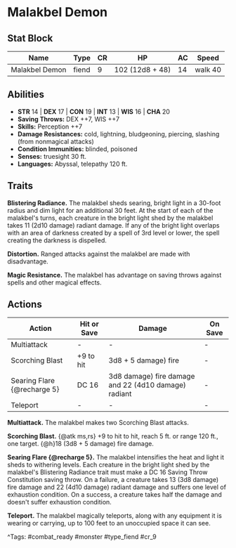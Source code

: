 # Malakbel Demon

## Stat Block

| Name | Type | CR | HP | AC | Speed |
|------|------|----|----|----|-------|
| Malakbel Demon | fiend | 9 | 102 (12d8 + 48) | 14 | walk 40 |

## Abilities

- **STR** 14 | **DEX** 17 | **CON** 19 | **INT** 13 | **WIS** 16 | **CHA** 20
- **Saving Throws:** DEX ++7, WIS ++7  
- **Skills:** Perception ++7  
- **Damage Resistances:** cold, lightning, bludgeoning, piercing, slashing (from nonmagical attacks)  
- **Condition Immunities:** blinded, poisoned  
- **Senses:** truesight 30 ft.  
- **Languages:** Abyssal, telepathy 120 ft.

## Traits

**Blistering Radiance.** The malakbel sheds searing, bright light in a 30-foot radius and dim light for an additional 30 feet. At the start of each of the malakbel's turns, each creature in the bright light shed by the malakbel takes 11 (2d10 damage) radiant damage. If any of the bright light overlaps with an area of darkness created by a spell of 3rd level or lower, the spell creating the darkness is dispelled.

**Distortion.** Ranged attacks against the malakbel are made with disadvantage.

**Magic Resistance.** The malakbel has advantage on saving throws against spells and other magical effects.


## Actions

| Action | Hit or Save | Damage | On Save |
|--------|--------------|--------|----------|
| Multiattack | - | - | - |
| Scorching Blast | +9 to hit | 3d8 + 5 damage) fire | - |
| Searing Flare {@recharge 5} | DC 16 | 3d8 damage) fire damage and 22 (4d10 damage) radiant | - |
| Teleport | - | - | - |

**Multiattack.** The malakbel makes two Scorching Blast attacks.

**Scorching Blast.** {@atk ms,rs} +9 to hit to hit, reach 5 ft. or range 120 ft., one target. {@h}18 (3d8 + 5 damage) fire damage.

**Searing Flare {@recharge 5}.** The malakbel intensifies the heat and light it sheds to withering levels. Each creature in the bright light shed by the malakbel's Blistering Radiance trait must make a DC 16 Saving Throw Constitution saving throw. On a failure, a creature takes 13 (3d8 damage) fire damage and 22 (4d10 damage) radiant damage and suffers one level of exhaustion condition. On a success, a creature takes half the damage and doesn't suffer exhaustion condition.

**Teleport.** The malakbel magically teleports, along with any equipment it is wearing or carrying, up to 100 feet to an unoccupied space it can see.


^Tags: #combat_ready #monster #type_fiend #cr_9